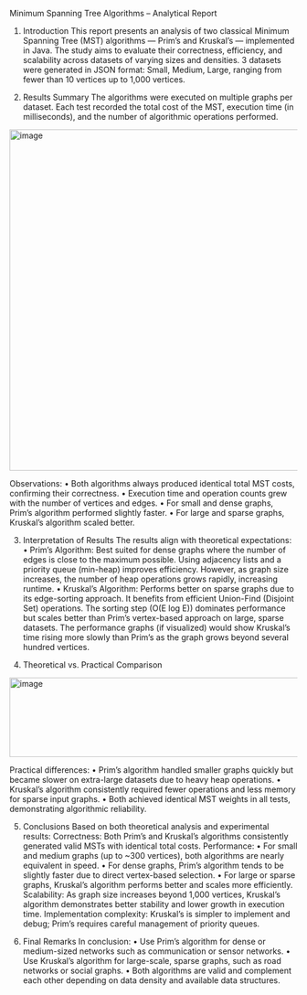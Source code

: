 Minimum Spanning Tree Algorithms – Analytical Report
1. Introduction
This report presents an analysis of two classical Minimum Spanning Tree (MST) algorithms — Prim’s and Kruskal’s — implemented in Java.
The study aims to evaluate their correctness, efficiency, and scalability across datasets of varying sizes and densities.
3 datasets were generated in JSON format: Small, Medium, Large, ranging from fewer than 10 vertices up to 1,000 vertices.

3. Results Summary
The algorithms were executed on multiple graphs per dataset.
Each test recorded the total cost of the MST, execution time (in milliseconds), and the number of algorithmic operations performed.
 <img width="864" height="597" alt="image" src="https://github.com/user-attachments/assets/34e649be-f3e7-4b01-a271-ddf360a5c24c" />

Observations:
•	Both algorithms always produced identical total MST costs, confirming their correctness.
•	Execution time and operation counts grew with the number of vertices and edges.
•	For small and dense graphs, Prim’s algorithm performed slightly faster.
•	For large and sparse graphs, Kruskal’s algorithm scaled better.

3. Interpretation of Results
The results align with theoretical expectations:
•	Prim’s Algorithm:
Best suited for dense graphs where the number of edges is close to the maximum possible.
Using adjacency lists and a priority queue (min-heap) improves efficiency.
However, as graph size increases, the number of heap operations grows rapidly, increasing runtime.
•	Kruskal’s Algorithm:
Performs better on sparse graphs due to its edge-sorting approach.
It benefits from efficient Union-Find (Disjoint Set) operations.
The sorting step (O(E log E)) dominates performance but scales better than Prim’s vertex-based approach on large, sparse datasets.
The performance graphs (if visualized) would show Kruskal’s time rising more slowly than Prim’s as the graph grows beyond several hundred vertices.

4. Theoretical vs. Practical Comparison
<img width="627" height="139" alt="image" src="https://github.com/user-attachments/assets/6201c7d2-a3bd-433d-a546-3533a06a9a31" />

Practical differences:
•	Prim’s algorithm handled smaller graphs quickly but became slower on extra-large datasets due to heavy heap operations.
•	Kruskal’s algorithm consistently required fewer operations and less memory for sparse input graphs.
•	Both achieved identical MST weights in all tests, demonstrating algorithmic reliability.

5. Conclusions
Based on both theoretical analysis and experimental results:
Correctness:
 Both Prim’s and Kruskal’s algorithms consistently generated valid MSTs with identical total costs.
Performance:
 •	For small and medium graphs (up to ~300 vertices), both algorithms are nearly equivalent in speed.
 •	For dense graphs, Prim’s algorithm tends to be slightly faster due to direct vertex-based selection.
 •	For large or sparse graphs, Kruskal’s algorithm performs better and scales more efficiently.
Scalability:
 As graph size increases beyond 1,000 vertices, Kruskal’s algorithm demonstrates better stability and lower growth in execution time.
Implementation complexity:
 Kruskal’s is simpler to implement and debug; Prim’s requires careful management of priority queues.

6. Final Remarks
In conclusion:
•	Use Prim’s algorithm for dense or medium-sized networks such as communication or sensor networks.
•	Use Kruskal’s algorithm for large-scale, sparse graphs, such as road networks or social graphs.
•	Both algorithms are valid and complement each other depending on data density and available data structures.
